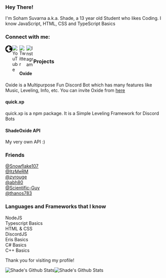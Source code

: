 ### Hey There!

I'm Soham Suvarna a.k.a. Shade, a 13 year old Student who likes Coding.
I know JavaScript, HTML, CSS and TypeScript Basics

### Connect with me:

[<img align="left" alt="shadeoxide.gq" width="22px" src="https://raw.githubusercontent.com/iconic/open-iconic/master/svg/globe.svg" />](https://shadeoxide.gq)
[<img align="left" alt="YouTube" width="22px" src="https://cdn.jsdelivr.net/npm/simple-icons@v3/icons/youtube.svg" />](https://youtube.com/channel/UChVsh440kvsyPGuKit8vfqg)
[<img align="left" alt="Twitter" width="22px" src="https://cdn.jsdelivr.net/npm/simple-icons@v3/icons/twitter.svg" />](https://www.twitter.com/shadeoxide)
[<img align="left" alt="Instagram" width="22px" src="https://cdn.jsdelivr.net/npm/simple-icons@v3/icons/instagram.svg" />](https://www.instagram.com/shadeoxide)

<br />

### Projects
#### Oxide
Oxide is a Multipurpose Fun Discord Bot which has many features like Music, Leveling, Info, etc.
You can invite Oxide from [here](https://www.inviteoxide.gq)
#### quick.xp
quick.xp is a npm package.
It is a Simple Leveling Framework for Discord Bots
#### ShadeOxide API
My very own API :)

### Friends
[@Snowflake107](https://github.com/Snowflake107)<br>
[@ItzMeRM](https://github.com/ItzMeRM)<br>
[@zyrouge](https://github.com/zyrouge)<br>
[@abh80](https://github.com/abh80)<br>
[@Scientific-Guy](https://github.com/Scientific-Guy)<br>
[@thanos783](https://github.com/thanos783)<br>

### Languages and Frameworks that I know
NodeJS <br>
Typescript Basics <br>
HTML & CSS <br>
DiscordJS <br>
Eris Basics <br>
C# Basics <br>
C++ Basics <br>

Thank you for visiting my profile!

<img align="left" alt="Shade's Github Stats" src="https://github-readme-stats.vercel.app/api?username=shadeoxide&show_icons=true&theme=tokyonight&hide_border=true" />
<img align="left" alt="Shade's Github Stats" src="https://github-readme-stats.vercel.app/api/top-langs?username=shadeoxide&show_icons=true&theme=tokyonight&layout=compact&hide_border=true" />
